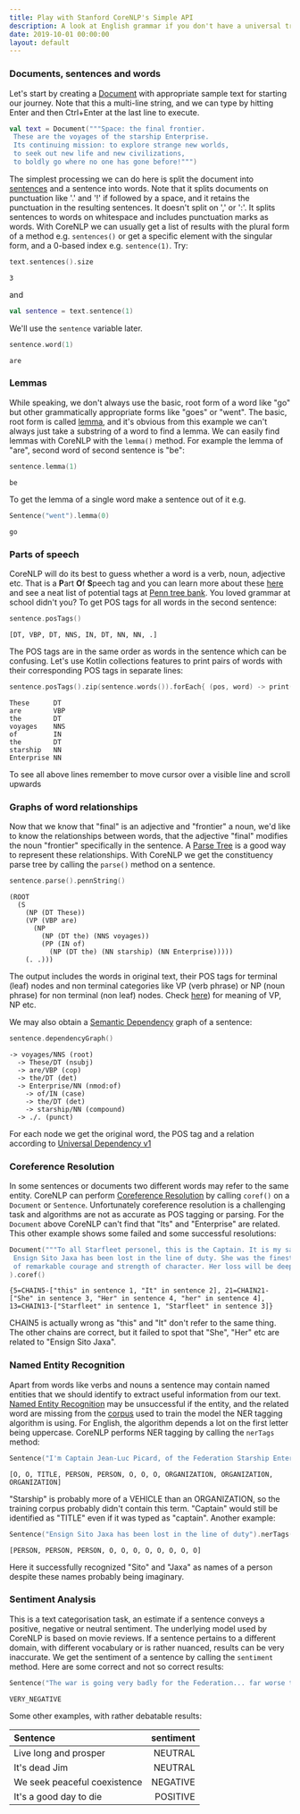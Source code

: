 ```yaml
---
title: Play with Stanford CoreNLP's Simple API
description: A look at English grammar if you don't have a universal translator
date: 2019-10-01 00:00:00
layout: default
---
```


### Documents, sentences and words

Let's start by creating a [Document](https://nlp.stanford.edu/nlp/javadoc/javanlp/index.html?edu/stanford/nlp/simple/Document.html) with appropriate sample text for starting our journey. Note that this a multi-line string, and we can type by hitting Enter and then Ctrl+Enter at the last line to execute.

```kotlin
val text = Document("""Space: the final frontier.
 These are the voyages of the starship Enterprise.
 Its continuing mission: to explore strange new worlds,
 to seek out new life and new civilizations,
 to boldly go where no one has gone before!""")
```

The simplest processing we can do here is split the document into [sentences](https://nlp.stanford.edu/nlp/javadoc/javanlp/index.html?edu/stanford/nlp/simple/Sentence.html) and a sentence into words. Note that it splits documents on punctuation like '.' and '!' if followed by a space, and it retains the punctuation in the resulting sentences. It doesn't split on ',' or ':'. It splits sentences to words on whitespace and includes punctuation marks as words. With CoreNLP we can usually get a list of results with the plural form of a method e.g. `sentences()` or get a specific element with the singular form, and a 0-based index e.g. `sentence(1)`. Try:

```kotlin
text.sentences().size
```
```text
3
```
and
```kotlin
val sentence = text.sentence(1)
```
We'll use the `sentence` variable later.

```kotlin
sentence.word(1)
```
```text
are
```

### Lemmas

While speaking, we don't always use the basic, root form of a word like "go" but other grammatically appropriate forms like "goes" or "went". The basic, root form is called [lemma](https://simple.wikipedia.org/wiki/Lemma_(linguistics)), and it's obvious from this example we can't always just take a substring of a word to find a lemma. We can easily find lemmas with CoreNLP with the `lemma()` method. For example the lemma of "are", second word of second sentence is "be":
```kotlin
sentence.lemma(1)
```
```text
be
```
To get the lemma of a single word make a sentence out of it e.g.
```kotlin
Sentence("went").lemma(0)
```
```text
go
```

### Parts of speech

CoreNLP will do its best to guess whether a word is a verb, noun, adjective etc. That is a **P**art **O**f **S**peech tag and you can learn more about these [here](https://en.wikipedia.org/wiki/Part_of_speech) and see a neat list of potential tags at [Penn tree bank](https://www.ling.upenn.edu/courses/Fall_2003/ling001/penn_treebank_pos.html). You loved grammar at school didn't you? To get POS tags for all words in the second sentence:

```kotlin
sentence.posTags()
```
```text
[DT, VBP, DT, NNS, IN, DT, NN, NN, .]
```

The POS tags are in the same order as words in the sentence which can be confusing. Let's use Kotlin collections features to print pairs of words with their corresponding POS tags in separate lines:

```kotlin
sentence.posTags().zip(sentence.words()).forEach{ (pos, word) -> print("$pos\t$word\n") }
```
```text
These      DT
are        VBP
the        DT
voyages    NNS
of         IN
the        DT
starship   NN
Enterprise NN
```
To see all above lines remember to move cursor over a visible line and scroll upwards

### Graphs of word relationships

Now that we know that "final" is an adjective and "frontier" a noun, we'd like to know the relationships between words, that the adjective "final" modifies the noun "frontier" specifically in the sentence. A [Parse Tree](https://en.wikipedia.org/wiki/Parse_tree) is a good way to represent these relationships. With CoreNLP we get the constituency parse tree by calling the `parse()` method on a sentence.

```kotlin
sentence.parse().pennString()
```
```text
(ROOT
  (S
    (NP (DT These))
    (VP (VBP are)
      (NP
        (NP (DT the) (NNS voyages))
        (PP (IN of)
          (NP (DT the) (NN starship) (NN Enterprise)))))
    (. .)))
```
The output includes the words in original text, their POS tags for terminal (leaf) nodes and non terminal categories like VP (verb phrase) or NP (noun phrase) for non terminal (non leaf) nodes. Check [here](https://en.wikipedia.org/wiki/Parse_tree)) for meaning of VP, NP etc.

We may also obtain a [Semantic Dependency](https://en.wikipedia.org/wiki/Dependency_grammar#Semantic_dependencies) graph of a sentence:

```kotlin
sentence.dependencyGraph()
```
```text
-> voyages/NNS (root)
  -> These/DT (nsubj)
  -> are/VBP (cop)
  -> the/DT (det)
  -> Enterprise/NN (nmod:of)
    -> of/IN (case)
    -> the/DT (det)
    -> starship/NN (compound)
  -> ./. (punct)
```

For each node we get the original word, the POS tag and a relation according to [Universal Dependency v1](http://universaldependencies.org/docsv1/u/dep/all.html)

### Coreference Resolution

In some sentences or documents two different words may refer to the same entity. CoreNLP can perform [Coreference Resolution](https://en.wikipedia.org/wiki/Coreference#Coreference_resolution) by calling `coref()` on a `Document` or `Sentence`. Unfortunately coreference resolution is a challenging task and algorithms are not as accurate as POS tagging or parsing. For the `Document` above CoreNLP can't find that "Its" and "Enterprise" are related. This other example shows some failed and some successful resolutions:

```kotlin
Document("""To all Starfleet personel, this is the Captain. It is my sad duty to inform you that a member of the crew, 
 Ensign Sito Jaxa has been lost in the line of duty. She was the finest example of a Starfleet officer and a young woman
 of remarkable courage and strength of character. Her loss will be deeply felt by all who knew her. Picard out."""
).coref()
```
```text
{5=CHAIN5-["this" in sentence 1, "It" in sentence 2], 21=CHAIN21-["She" in sentence 3, "Her" in sentence 4, "her" in sentence 4], 13=CHAIN13-["Starfleet" in sentence 1, "Starfleet" in sentence 3]}
```
CHAIN5 is actually wrong as "this" and "It" don't refer to the same thing. The other chains are correct, but it failed to spot that "She", "Her" etc are related to "Ensign Sito Jaxa".

### Named Entity Recognition

Apart from words like verbs and nouns a sentence may contain named entities that we should identify to extract useful information from our text. [Named Entity Recognition](https://en.wikipedia.org/wiki/Named-entity_recognition) may be unsuccessful if the entity, and the related word are missing from the [corpus](https://en.wikipedia.org/wiki/Text_corpus) used to train the model the NER tagging algorithm is using. For English, the algorithm depends a lot on the first letter being uppercase. CoreNLP performs NER tagging by calling the `nerTags` method:
```kotlin
Sentence("I'm Captain Jean-Luc Picard, of the Federation Starship Enterprise").nerTags()
```
```text
[O, O, TITLE, PERSON, PERSON, O, O, O, ORGANIZATION, ORGANIZATION, ORGANIZATION]
```
"Starship" is probably more of a VEHICLE than an ORGANIZATION, so the training corpus probably didn't contain this term. "Captain" would still be identified as "TITLE" even if it was typed as "captain". Another example:
```kotlin
Sentence("Ensign Sito Jaxa has been lost in the line of duty").nerTags()
```
```text
[PERSON, PERSON, PERSON, O, O, O, O, O, O, O, O]
```
Here it successfully recognized "Sito" and "Jaxa" as names of a person despite these names probably being imaginary.

### Sentiment Analysis

This is a text categorisation task, an estimate if a sentence conveys a positive, negative or neutral sentiment. The underlying model used by CoreNLP is based on movie reviews. If a sentence pertains to a different domain, with different vocabulary or is rather nuanced, results can be very inaccurate. We get the sentiment of a sentence by calling the `sentiment` method. Here are some correct and not so correct results:

```kotlin
Sentence("The war is going very badly for the Federation... far worse than is generally known").sentiment()
```
```text
VERY_NEGATIVE
```

Some other examples, with rather debatable results:

|Sentence|sentiment|
|:---|---:|
|Live long and prosper|NEUTRAL|
|It's dead Jim|NEUTRAL|
|We seek peaceful coexistence|NEGATIVE|
|It's a good day to die|POSITIVE|
